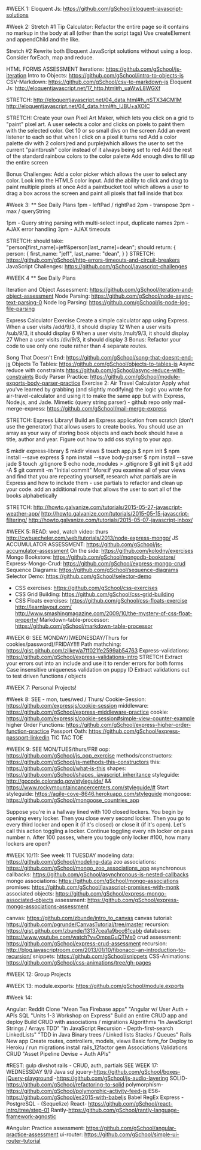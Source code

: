 #WEEK 1:
Eloquent Js: https://github.com/gSchool/eloquent-javascript-solutions

#Week 2:
Stretch #1
  Tip Calculator: Refactor the entire page so it contains no markup in the body at all (other than the script tags)
  Use createElement and appendChild and the like.

Stretch #2
Rewrite both Eloquent JavaScript solutions without using a loop. Consider forEach, map and reduce.

HTML FORMS ASSESSMENT
Iterations: https://github.com/gSchool/js-iteration
Intro to Objects: https://github.com/gSchool/intro-to-objects-js
CSV-Markdown: https://github.com/gSchool/csv-to-markdown-js
Eloquent Js: http://eloquentjavascript.net/17_http.html#h_uaWwL8WGXf

STRETCH:
  http://eloquentjavascript.net/04_data.html#h_nSTX34CM1M
  http://eloquentjavascript.net/04_data.html#h_IJBU+aXOIC

STRETCH:
Create your own Pixel Art Maker, which lets you click on a grid to "paint" pixel art.
  A user selects a color and clicks on pixels to paint them with the selected color.
  Get 10 or so small divs on the screen
  Add an event listener to each so that when I click on a pixel it turns red
  Add a color palette div with 2 colors(red and purple)which allows the user to set the current "paintbrush" color instead of it always being set to red
  Add the rest of the standard rainbow colors to the color palette
  Add enough divs to fill up the entire screen

Bonus Challenges:
Add a color picker which allows the user to select any color. Look into the HTML5 color input.
Add the ability to click and drag to paint multiple pixels at once
Add a paintbucket tool which allows a user to drag a box across the screen and paint all pixels that fall inside that box


#Week 3:
** See Daily Plans
1pm - leftPad / rightPad
2pm - transpose
3pm - max / queryString

1pm - Query string parsing with multi-select input, duplicate names
2pm - AJAX error handling
3pm - AJAX timeouts

STRETCH:
should take: "person[first_name]=jeff&person[last_name]=dean";
should return:
{
  person: {
    first_name: "jeff",
    last_name: "dean",
  }
}
STRETCH: https://github.com/gSchool/http-errors-timeouts-and-circuit-breakers
JavaScript Challenges: https://github.com/gSchool/javascript-challenges

#WEEK 4
** See Daily Plans

Iteration and Object Assessment: https://github.com/gSchool/iteration-and-object-assessment
Node Parsing: https://github.com/gSchool/node-async-text-parsing-0
Node log Parsing: https://github.com/gSchool/js-node-log-file-parsing

Express Calculator Exercise
Create a simple calculator app using Express.
When a user visits /add/9/3, it should display 12
When a user visits /sub/9/3, it should display 6
When a user visits /mult/9/3, it should display 27
When a user visits /div/9/3, it should display 3
Bonus: Refactor your code to use only one route rather than 4 separate routes.

Song That Doesn't End: https://github.com/gSchool/song-that-doesnt-end-js
Objects To Tables: https://github.com/gSchool/objects-to-tables-js
Async reduce with constraints:https://github.com/gSchool/async-reduce-with-constraints
Body Parser Practice: https://github.com/gSchool/module-exports-body-parser-practice
Exercise 2: Air Travel Calculator
Apply what you've learned by grabbing (and slightly modifying) the logic you wrote for air-travel-calculator and using it to make the same app but with Express, Node.js, and Jade.
Mimetic (query string parser) - github repo only
mail-merge-express: https://github.com/gSchool/mail-merge-express


STRETCH: Express Library!
Build an Express application from scratch (don't use the generator) that allows users to create books. You should use an array as your way of storing book objects and each book should have a title, author and year. Figure out how to add css styling to your app.

$ mkdir express-library
$ mkdir views
$ touch app.js
$ npm init
$ npm install --save express
$ npm install --save body-parser
$ npm install --save jade
$ touch .gitignore
$ echo node_modules > .gitignore
$ git init
$ git add -A
$ git commit -m "Initial commit"
More:if you examine all of your views and find that you are repeating yourself, research what partials are in Express and how to include them - use partials to refactor and clean up your code.
add an additional route that allows the user to sort all of the books alphabetically

STRETCH:
http://howto.galvanize.com/tutorials/2015-05-27-javascript-weather-app/
http://howto.galvanize.com/tutorials/2015-05-15-javascript-filtering/
http://howto.galvanize.com/tutorials/2015-05-07-javascript-inbox/

#WEEK 5:
READ: wed, watch video: thurs
http://cwbuecheler.com/web/tutorials/2013/node-express-mongo/
JS ACCUMULATOR ASSESSMENT: https://github.com/gSchool/js-accumulator-assessment
On the side: https://github.com/kolodny/exercises
Mongo Bookstore: https://github.com/gSchool/mongodb-bookstore/
Express-Mongo-Crud: https://github.com/gSchool/express-mongo-crud
Sequence Diagrams: https://github.com/gSchool/sequence-diagrams
Selector Demo: https://github.com/gSchool/selector-demo
* CSS exercises: https://github.com/gSchool/css-exercises
* CSS Grid Building: https://github.com/gSchool/css-grid-building
* CSS Floats exercises: https://github.com/gSchool/css-floats-exercise
http://learnlayout.com/
http://www.smashingmagazine.com/2009/10/the-mystery-of-css-float-property/
Markdown-table-processor: https://github.com/gSchool/markdown-table-processor

#WEEK 6:
SEE MONDAY/(WEDNESDAY/Thurs for cookies/password)/FRIDAY!!!!
Path mathching: https://gist.github.com/zilkey/a7ff021fe2599ab54763
Express-validations: https://github.com/gSchool/express-validations-intro
STRETCH
  Extract your errors out into an include and use it to render errors for both forms
  Case insensitive uniqueness validation on puppy ID
  Extract validations out to test driven functions / objects

#WEEK 7: Personal Projects!

#Week 8:
SEE - mon, tues/wed / Thurs/
Cookie-Session: https://github.com/expressjs/cookie-session
middleware: https://github.com/gSchool/express-middleware-practice
cookie: https://github.com/expressjs/cookie-session#simple-view-counter-example
higher Order Functions: https://github.com/gSchool/express-higher-order-function-practice
Passport Oath: https://github.com/gSchool/express-passport-linkedin
TIC TAC TOE

#WEEK 9:
SEE MON/TUES/thurs/FRI!
oop: https://github.com/gSchool/js_oop_exercise
methods/constructors: https://github.com/gSchool/js-methods-this-constructors
this: https://github.com/gSchool/what-is-this
shapes: https://github.com/gSchool/shapes_javascript_inheritance
styleguide: http://gocode.colorado.gov/styleguide/ && https://www.rockymountaincancercenters.com/styleguide/#
Start styleguide: https://agile-cove-8646.herokuapp.com/styleguide
mongoose: https://github.com/gSchool/mongoose_countries_app

Suppose you're in a hallway lined with 100 closed lockers. You begin by opening every locker. Then you close every second locker. Then you go to every third locker and open it (if it's closed) or close it (if it's open). Let's call this action toggling a locker. Continue toggling every nth locker on pass number n. After 100 passes, where you toggle only locker #100, how many lockers are open?

#WEEK 10/11:
See week 11 TUESDAY
modeling data: https://github.com/gSchool/modeling-data
zoo associations: https://github.com/gSchool/mongo_zoo_associations_app
asynchronous callbacks: https://github.com/gSchool/asynchronous-js-nested-callbacks
mongo associations: https://github.com/gSchool/mongo-associations
promises: https://github.com/gSchool/javascript-promises-with-monk
associated objects: https://github.com/gSchool/express-mongo-associated-objects
assessment: https://github.com/gSchool/express-mongo-associations-assessment

canvas: https://github.com/zbunde/intro_to_canvas
canvas tutorial: https://github.com/pgrunde/CanvasTutorial/tree/master
recursion: https://gist.github.com/zbunde/13137cea1a9bcc61cabb
databases: https://www.youtube.com/watch?v=OmpsGuQTMs0
crud assessment: https://github.com/gSchool/express-crud-assessment
recursion: http://blog.javascriptroom.com/2013/01/10/fibonacci-an-introduction-to-recursion/
snippets: https://github.com/gSchool/snippets
CSS-Animations: https://github.com/gSchool/css-animations/tree/gh-pages


#WEEK 12: Group Projects

#WEEK 13:
module.exports: https://github.com/gSchool/module.exports

#Week 14:

Angular:
	Reddit Clone
  "Mean Tea Firebase apps"
  "Angular w/ User Auth + APIs
SQL
  "Units 1-3 Workshop on Express"
  Build an entire CRUD app and deploy
  Build CRUD with associations / migrations
Algorithms
  "In JavaScript Strings / Arrays TDD"
  "In JavaScript Recursion - Depth-first-search LinkedLists"
  "TDD in Java Binary trees / Linked lists Stacks / Queues"
Rails
  New app
  Create routes, controllers, models, views
  Basic form_for
  Deploy to Heroku / run migrations
  install rails_12factor gem
  Associations
  Validations
  CRUD
  "Asset Pipeline Devise + Auth APIs"


#REST:
gulp
divshot
rails - CRUD, auth, partials SEE WEEK 17: WEDNESSDAY 9/9
Java
sql
jquery-https://github.com/gSchool/boxes-jQuery-playground
      -https://github.com/gSchool/js-audio-layering
SOLID-https://github.com/gSchool/refactoring-to-solid
polymorphism-https://github.com/gSchool/polymorphic-activity-feed-js
ES6-https://github.com/gSchool/es2015-with-babeljs
Babel
RegEx
Express - PostgreSQL - (Sequelize)
React- https://github.com/gSchool/react-intro/tree/step-01
Rantly-https://github.com/gSchool/rantly-language-framework-agnostic

<!-- angular express mongo
angular express PostgreSQL
react express mongo
react express PostgreSQL
angular rails mongo
angular rails PostgreSQL
react rails mongo
react rails PostgreSQL
php angular
php react
mySQL
Socket.io -->


#Angular:
Practice assessment: https://github.com/gSchool/angular-practice-assessment
ui-router: https://github.com/gSchool/simple-ui-router-tutorial

